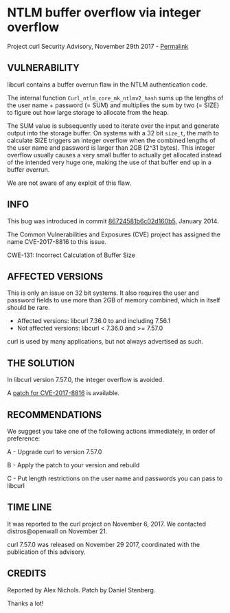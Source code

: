 NTLM buffer overflow via integer overflow
=========================================

Project curl Security Advisory, November 29th 2017 -
[Permalink](https://curl.haxx.se/docs/adv_2017-12e7.html)

VULNERABILITY
-------------

libcurl contains a buffer overrun flaw in the NTLM authentication code.

The internal function `Curl_ntlm_core_mk_ntlmv2_hash` sums up the lengths of
the user name + password (= SUM) and multiplies the sum by two (= SIZE) to
figure out how large storage to allocate from the heap.

The SUM value is subsequently used to iterate over the input and generate
output into the storage buffer. On systems with a 32 bit `size_t`, the math to
calculate SIZE triggers an integer overflow when the combined lengths of the
user name and password is larger than 2GB (2^31 bytes). This integer overflow
usually causes a very small buffer to actually get allocated instead of the
intended very huge one, making the use of that buffer end up in a buffer
overrun.

We are not aware of any exploit of this flaw.

INFO
----

This bug was introduced in commit
[86724581b6c02d160b5](https://github.com/curl/curl/commit/86724581b6c02d160b5),
January 2014.

The Common Vulnerabilities and Exposures (CVE) project has assigned the name
CVE-2017-8816 to this issue.

CWE-131: Incorrect Calculation of Buffer Size

AFFECTED VERSIONS
-----------------

This is only an issue on 32 bit systems. It also requires the user and
password fields to use more than 2GB of memory combined, which in itself
should be rare.

- Affected versions: libcurl 7.36.0 to and including 7.56.1
- Not affected versions: libcurl < 7.36.0 and >= 7.57.0

curl is used by many applications, but not always advertised as such.

THE SOLUTION
------------

In libcurl version 7.57.0, the integer overflow is avoided.

A [patch for CVE-2017-8816](https://curl.haxx.se/CVE-2017-8816.patch) is
available.

RECOMMENDATIONS
---------------

We suggest you take one of the following actions immediately, in order of
preference:

 A - Upgrade curl to version 7.57.0

 B - Apply the patch to your version and rebuild

 C - Put length restrictions on the user name and passwords you can pass to
     libcurl

TIME LINE
---------

It was reported to the curl project on November 6, 2017.  We contacted
distros@openwall on November 21.

curl 7.57.0 was released on November 29 2017, coordinated with the publication
of this advisory.

CREDITS
-------

Reported by Alex Nichols. Patch by Daniel Stenberg.

Thanks a lot!
